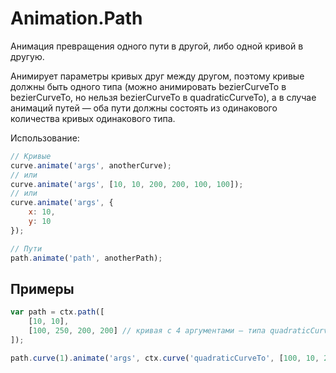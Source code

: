 # Animation.Path
Анимация превращения одного пути в другой, либо одной кривой в другую.

Анимирует параметры кривых друг между другом, поэтому кривые должны быть одного типа (можно анимировать bezierCurveTo в bezierCurveTo, но нельзя bezierCurveTo в quadraticCurveTo), а в случае анимаций путей — оба пути должны состоять из одинакового количества кривых одинакового типа.

Использование:
```js
// Кривые
curve.animate('args', anotherCurve);
// или
curve.animate('args', [10, 10, 200, 200, 100, 100]);
// или
curve.animate('args', {
	x: 10,
	y: 10
});

// Пути
path.animate('path', anotherPath);
```

## Примеры

```js
var path = ctx.path([
	[10, 10],
	[100, 250, 200, 200] // кривая с 4 аргументами — типа quadraticCurveTo
]);

path.curve(1).animate('args', ctx.curve('quadraticCurveTo', [100, 10, 200, 200]));
```